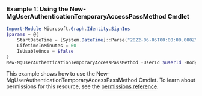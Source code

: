 ### Example 1: Using the New-MgUserAuthenticationTemporaryAccessPassMethod Cmdlet
```powershell
Import-Module Microsoft.Graph.Identity.SignIns
$params = @{
	StartDateTime = [System.DateTime]::Parse("2022-06-05T00:00:00.000Z")
	LifetimeInMinutes = 60
	IsUsableOnce = $false
}
New-MgUserAuthenticationTemporaryAccessPassMethod -UserId $userId -BodyParameter $params
```
This example shows how to use the New-MgUserAuthenticationTemporaryAccessPassMethod Cmdlet.
To learn about permissions for this resource, see the [permissions reference](/graph/permissions-reference).
